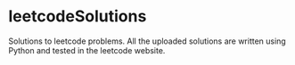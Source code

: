 # leetcodeSolutions
Solutions to leetcode problems. All the uploaded solutions are written using Python and 
tested in the leetcode website.
